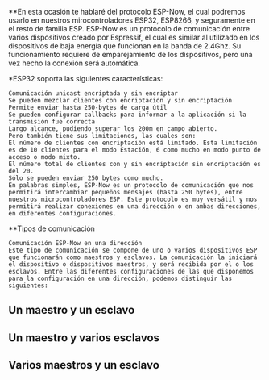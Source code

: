 
**En esta ocasión te hablaré del protocolo ESP-Now, el cual podremos usarlo en nuestros mirocontroladores ESP32, ESP8266, y seguramente en el resto de familia ESP. ESP-Now es un protocolo de comunicación entre varios dispositivos creado por Espressif, el cual es similar al utilizado en los dispositivos de baja energía que funcionan en la banda de 2.4Ghz. Su funcionamiento requiere de emparejamiento de los dispositivos, pero una vez hecho la conexión será automática.

*ESP32 soporta las siguientes características:

 ```
Comunicación unicast encriptada y sin encriptar
Se pueden mezclar clientes con encriptación y sin encriptación
Permite enviar hasta 250-bytes de carga útil
Se pueden configurar callbacks para informar a la aplicación si la transmisión fue correcta
Largo alcance, pudiendo superar los 200m en campo abierto.
Pero también tiene sus limitaciones, las cuales son:
El número de clientes con encriptación está limitado. Esta limitación es de 10 clientes para el modo Estación, 6 como mucho en modo punto de acceso o modo mixto.
El número total de clientes con y sin encriptación sin encriptación es del 20.
Sólo se pueden enviar 250 bytes como mucho.
En palabras simples, ESP-Now es un protocolo de comunicación que nos permitirá intercambiar pequeños mensajes (hasta 250 bytes), entre nuestros microcontroladores ESP. Este protocolo es muy versátil y nos permitirá realizar conexiones en una dirección o en ambas direcciones, en diferentes configuraciones.
 ```
**Tipos de comunicación
 ```
Comunicación ESP-Now en una dirección
Este tipo de comunicación se compone de uno o varios dispositivos ESP que funcionarán como maestros y esclavos. La comunicación la iniciará el dispositivo o dispositivos maestros, y será recibida por el o los esclavos. Entre las diferentes configuraciones de las que disponemos para la configuración en una dirección, podemos distinguir las siguientes:
  ```
## Un maestro y un esclavo
## Un maestro y varios esclavos
## Varios maestros y un esclavo

